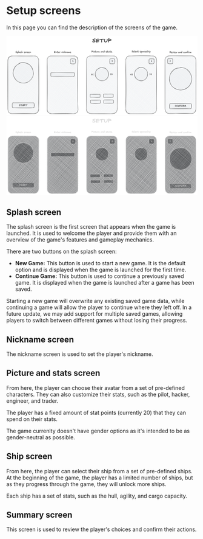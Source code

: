 # Setup screens

In this page you can find the description of the screens of the game.

![Setup screens](https://github.com/sourcecodeit/outerspacez/blob/main/images/screens-setup-light.png?raw=true#gh-light-mode-only)  
![Setup screens](https://github.com/sourcecodeit/outerspacez/blob/main/images/screens-setup-dark.png?raw=true#gh-dark-mode-only)  

## Splash screen

The splash screen is the first screen that appears when the game is launched. It is used to welcome the player and provide them with an overview of the game's features and gameplay mechanics.

There are two buttons on the splash screen:

- **New Game:** This button is used to start a new game. It is the default option and is displayed when the game is launched for the first time.
- **Continue Game:** This button is used to continue a previously saved game. It is displayed when the game is launched after a game has been saved.

Starting a new game will overwrite any existing saved game data, while continuing a game will allow the player to continue where they left off. In a future update, we may add support for multiple saved games, allowing players to switch between different games without losing their progress.

## Nickname screen

The nickname screen is used to set the player's nickname.

## Picture and stats screen

From here, the player can choose their avatar from a set of pre-defined characters. They can also customize their stats, such as the pilot, hacker, engineer, and trader. 

The player has a fixed amount of stat points (currently 20) that they can spend on their stats.

The game currenlty doesn't have gender options as it's intended to be as gender-neutral as possible.

## Ship screen

From here, the player can select their ship from a set of pre-defined ships. At the beginning of the game, the player has a limited number of ships, but as they progress through the game, they will unlock more ships.

Each ship has a set of stats, such as the hull, agility, and cargo capacity.

## Summary screen

This screen is used to review the player's choices and confirm their actions.